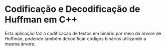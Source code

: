 # Codificação e Decodificação de Huffman em C++

  Esta aplicação faz a codificação de textos em binário por meio da árvore de Huffman, podendo também decodificar códigos binários utilizando a mesma árvore.
